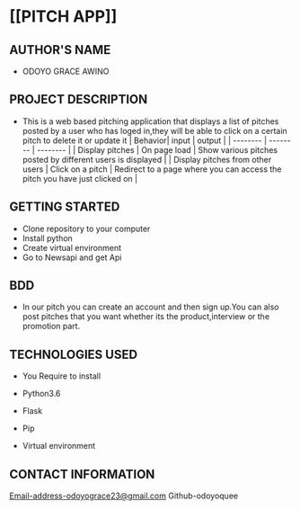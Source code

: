 # [[PITCH APP]]

## AUTHOR'S NAME
- ODOYO GRACE AWINO

## PROJECT DESCRIPTION

- This is a web based pitching application that displays a list of pitches posted by a user who has loged in,they will be able to click on a    certain pitch to delete it or update it | Behavior| input | output | | -------- | -------- | -------- | | Display pitches | On page load |    Show various pitches posted by different users is displayed | | Display pitches from other users | Click on a pitch | Redirect to a page     where you can access the pitch you have just clicked on | 

## GETTING STARTED

- Clone repository to your computer
- Install python
- Create virtual environment
- Go to Newsapi and get Api

## BDD 
  
- In our pitch you can create an account and then sign up.You can also post pitches that you want whether its the product,interview or the promotion part.

## TECHNOLOGIES USED

- You Require to install

* Python3.6

* Flask

* Pip

* Virtual environment

## CONTACT INFORMATION

Email-address-odoyograce23@gmail.com
Github-odoyoquee



